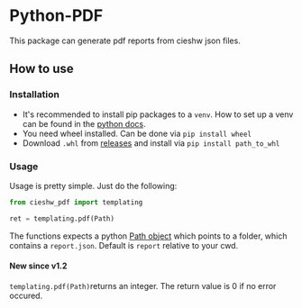 # Python-PDF
This package can generate pdf reports from cieshw json files.
## How to use
### Installation
- It's recommended to install pip packages to a `venv`. How to set up a venv can be found in the [python docs](https://docs.python.org/3/library/venv.html).
- You need wheel installed. Can be done via `pip install wheel`
- Download `.whl` from [releases](https://github.com/technikamateur/Python-PDF/releases) and install via `pip install path_to_whl`
### Usage
Usage is pretty simple. Just do the following:
```python
from cieshw_pdf import templating

ret = templating.pdf(Path)
```
The functions expects a python [Path object](https://docs.python.org/3/library/pathlib.html) which points to a folder, which contains a `report.json`. Default is `report` relative to your cwd.
#### New since v1.2
`templating.pdf(Path)`returns an integer. The return value is 0 if no error occured.
